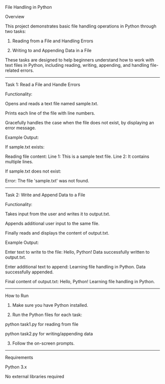 

File Handling in Python

Overview

This project demonstrates basic file handling operations in Python through two tasks:

1. Reading from a File and Handling Errors


2. Writing to and Appending Data in a File



These tasks are designed to help beginners understand how to work with text files in Python, including reading, writing, appending, and handling file-related errors.


---

Task 1: Read a File and Handle Errors

Functionality:

Opens and reads a text file named sample.txt.

Prints each line of the file with line numbers.

Gracefully handles the case when the file does not exist, by displaying an error message.


Example Output:

If sample.txt exists:

Reading file content:
Line 1: This is a sample text file.
Line 2: It contains multiple lines.

If sample.txt does not exist:

Error: The file 'sample.txt' was not found.


---

Task 2: Write and Append Data to a File

Functionality:

Takes input from the user and writes it to output.txt.

Appends additional user input to the same file.

Finally reads and displays the content of output.txt.


Example Output:

Enter text to write to the file: Hello, Python!
Data successfully written to output.txt.

Enter additional text to append: Learning file handling in Python.
Data successfully appended.

Final content of output.txt:
Hello, Python!
Learning file handling in Python.


---

How to Run

1. Make sure you have Python installed.


2. Run the Python files for each task:

python task1.py for reading from file

python task2.py for writing/appending data



3. Follow the on-screen prompts.




---

Requirements

Python 3.x

No external libraries required


